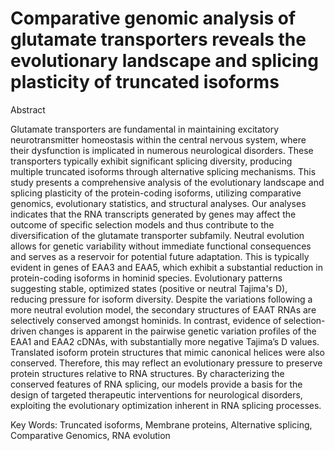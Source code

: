 # Comparative genomic analysis of glutamate transporters reveals the evolutionary landscape and splicing plasticity of truncated isoforms

Abstract

Glutamate transporters are fundamental in maintaining excitatory neurotransmitter homeostasis within the central nervous system, where their dysfunction is implicated in numerous neurological disorders. These transporters typically exhibit significant splicing diversity, producing multiple truncated isoforms through alternative splicing mechanisms. This study presents a comprehensive analysis of the evolutionary landscape and splicing plasticity of the protein-coding isoforms, utilizing comparative genomics, evolutionary statistics, and structural analyses. Our analyses indicates that the RNA transcripts generated by genes may affect the outcome of specific selection models and thus contribute to the diversification of the glutamate transporter subfamily. Neutral evolution allows for genetic variability without immediate functional consequences and serves as a reservoir for potential future adaptation. This is typically evident in genes of EAA3 and EAA5, which exhibit a substantial reduction in protein-coding isoforms in hominid species. Evolutionary patterns suggesting stable, optimized states (positive or neutral Tajima's D), reducing pressure for isoform diversity. Despite the variations following a more neutral evolution model, the secondary structures of EAAT RNAs are selectively conserved amongst hominids. In contrast, evidence of selection-driven changes is apparent in the pairwise genetic variation profiles of the EAA1 and EAA2 cDNAs, with substantially more negative Tajima’s D values. Translated isoform protein structures that mimic canonical helices were also conserved. Therefore, this may reflect an evolutionary pressure to preserve protein structures relative to RNA structures. By characterizing the conserved features of RNA splicing, our models provide a basis for the design of targeted therapeutic interventions for neurological disorders, exploiting the evolutionary optimization inherent in RNA splicing processes.

Key Words: Truncated isoforms, Membrane proteins, Alternative splicing, Comparative Genomics, RNA evolution
